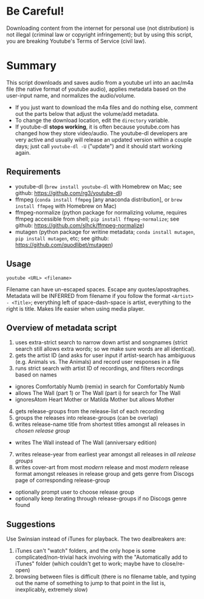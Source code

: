# Be Careful!
Downloading content from the internet for personal use (not distribution)
is not illegal (criminal law or copyright infringement); but by using this
script, you are breaking Youtube's Terms of Service (civil law).

# Summary
This script downloads and saves audio from a youtube url into an aac/m4a file (the native
format of youtube audio), applies metadata based on the user-input name, and normalizes the audio/volume.
  * If you just want to download the m4a files and do nothing else, comment out
      the parts below that adjust the volume/add metadata.
  * To change the download location, edit the `directory` variable.
  * If youtube-dl **stops working**, it is often because youtube.com has changed how they store
      video/audio. The youtube-dl developers are very active and usually will release an updated
      version within a couple days; just call `youtube-dl -U` ("update") and it should start working again.

## Requirements
  * youtube-dl (`brew install youtube-dl` with Homebrew on Mac;
      see github: https://github.com/rg3/youtube-dl)
  * ffmpeg (`conda install ffmpeg` [any anaconda distribution],
      or `brew install ffmpeg` with Homebrew on Mac)
  * ffmpeg-normalize (python package for normalizing volume, requires ffmpeg accessible from shell;
      `pip install ffmpeg-normalize`; see github: https://github.com/slhck/ffmpeg-normalize)
  * mutagen (python package for writine metadata; `conda install mutagen`, `pip install mutagen`, etc;
      see github: https://github.com/quodlibet/mutagen)

## Usage

    youtube <URL> <filename>

Filename can have un-escaped spaces. Escape any quotes/apostraphes. Metadata will be INFERRED from 
filename if you follow the format `<Artist> - <Title>`; everything left of space-dash-space
is artist, everything to the right is title. Makes life easier when using media player.

## Overview of metadata script
1. uses extra-strict search to narrow down artist and songnames (strict search still allows extra words; 
so we make sure words are all identical). 
2. gets the artist ID (and asks for user input if artist-search has ambiguous (e.g. Animals vs. The Animals) and
record user responses in a file
3. runs strict search with artist ID of recordings, and filters recordings based on names
  * ignores Comfortably Numb (remix) in search for Comfortably Numb
  * allows The Wall (part 1) or The Wall (part i) for search for The Wall
  * ignoresAtom Heart Mother or Matilda Mother but allows Mother
4. gets release-groups from the release-list of each recording
5. groups the releases into release-groups (can be overlap)
6. writes release-name title from shortest titles amongst all releases in *chosen release group*
  * writes The Wall instead of The Wall (anniversary edition)
7. writes release-year from earliest year amongst all releases in *all release groups*
8. writes cover-art from most *modern* release and most *modern* release format amongst releases in release group
and gets genre from Discogs page of corresponding release-group
  * optionally prompt user to choose release group
  * optionally keep iterating through release-groups if no Discogs genre found

## Suggestions
Use Swinsian instead of iTunes for playback. The two dealbreakers are:
1) iTunes can't "watch" folders, and the only hope is some complicated/non-trivial hack involving with 
the "Automatically add to iTunes" folder (which couldn't get to work; maybe have to close/re-open) 
2) browsing between files is difficult (there is no filename table, and
typing out the name of something to jump to that point in the list is, inexplicably, extremely slow)


